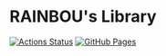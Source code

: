 # RAINBOU's Library

[![Actions Status](https://github.com/rainbou-kpr/library/workflows/verify/badge.svg)](https://github.com/rainbou-kpr/library/actions) 
 [![GitHub Pages](https://img.shields.io/static/v1?label=GitHub+Pages&message=+&color=brightgreen&logo=github)](https://rainbou-kpr.github.io/library/)
